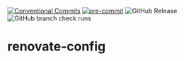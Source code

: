 [![Conventional Commits](https://img.shields.io/badge/Conventional%20Commits-1.0.0-%23FE5196?logo=conventionalcommits&logoColor=white)](https://conventionalcommits.org)
[![pre-commit](https://img.shields.io/badge/pre--commit-enabled-brightgreen?logo=pre-commit)](https://github.com/pre-commit/pre-commit)
![GitHub Release](https://img.shields.io/github/v/release/Cloud-Technology-Solutions/renovate-config)
![GitHub branch check runs](https://img.shields.io/github/check-runs/Cloud-Technology-Solutions/renovate-config/main)

# renovate-config
